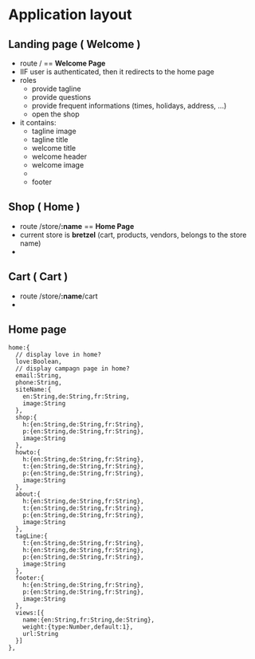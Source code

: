 # Application layout

## Landing page ( Welcome )
* route / == **Welcome Page**  
* IIF user is authenticated, then it redirects to the home page
* roles
  * provide tagline
  * provide questions
  * provide frequent informations (times, holidays, address, ...)
  * open the shop
* it contains:
  * tagline image 
  * tagline title
  * welcome title
  * welcome header
  * welcome image
  * 
  * footer

## Shop ( Home )
* route /store/__:name__ == **Home Page**
* current store is __bretzel__ (cart, products, vendors, belongs to the store name)
* 


## Cart ( Cart ) 
* route /store/__:name__/cart
*

## Home page

    home:{
      // display love in home?
      love:Boolean,
      // display campagn page in home?
      email:String,
      phone:String,
      siteName:{
        en:String,de:String,fr:String,
        image:String
      },
      shop:{
        h:{en:String,de:String,fr:String},
        p:{en:String,de:String,fr:String},
        image:String
      },
      howto:{
        h:{en:String,de:String,fr:String},
        t:{en:String,de:String,fr:String},
        p:{en:String,de:String,fr:String},
        image:String
      },
      about:{
        h:{en:String,de:String,fr:String},
        t:{en:String,de:String,fr:String},
        p:{en:String,de:String,fr:String},
        image:String
      },
      tagLine:{
        t:{en:String,de:String,fr:String},
        h:{en:String,de:String,fr:String},
        p:{en:String,de:String,fr:String},
        image:String
      },
      footer:{
        h:{en:String,de:String,fr:String},
        p:{en:String,de:String,fr:String},
        image:String
      },
      views:[{
        name:{en:String,fr:String,de:String},
        weight:{type:Number,default:1},
        url:String
      }]
    },
